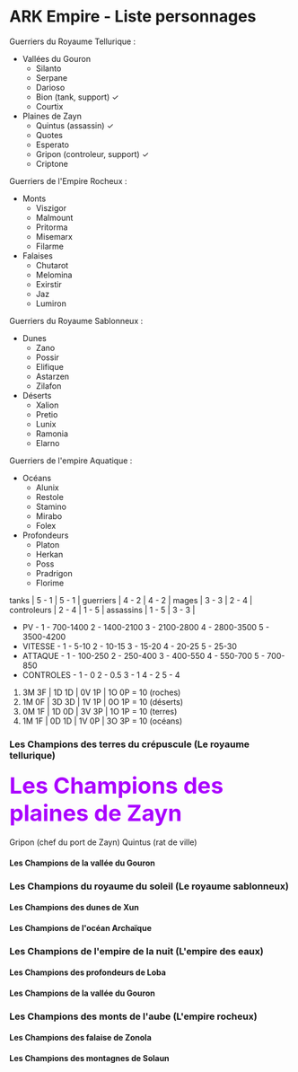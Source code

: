 # ARK Empire - Liste personnages

Guerriers du Royaume Tellurique :
- Vallées du Gouron
    - Silanto
    - Serpane
    - Darioso
    - Bion (tank, support) ✓
    - Courtix
- Plaines de Zayn
    - Quintus (assassin) ✓
    - Quotes
    - Esperato
    - Gripon (controleur, support) ✓
    - Criptone

Guerriers de l'Empire Rocheux :
- Monts
    - Viszigor
    - Malmount
    - Pritorma
    - Misemarx
    - Filarme
- Falaises
    - Chutarot
    - Melomina
    - Exirstir
    - Jaz
    - Lumiron

Guerriers du Royaume Sablonneux :
- Dunes
    - Zano
    - Possir
    - Elifique
    - Astarzen
    - Zilafon
- Déserts
    - Xalion
    - Pretio
    - Lunix
    - Ramonia
    - Elarno

Guerriers de l'empire Aquatique :
- Océans
    - Alunix
    - Restole
    - Stamino
    - Mirabo
    - Folex
- Profondeurs
    - Platon
    - Herkan
    - Poss
    - Pradrigon
    - Florime


tanks       | 5 - 1 | 5 - 1 |
guerriers   | 4 - 2 | 4 - 2 |
mages       | 3 - 3 | 2 - 4 |
controleurs | 2 - 4 | 1 - 5 |
assassins   | 1 - 5 | 3 - 3 |

- PV -
    1 -  700-1400
    2 - 1400-2100
    3 - 2100-2800
    4 - 2800-3500
    5 - 3500-4200
- VITESSE -
    1 -  5-10
    2 - 10-15
    3 - 15-20
    4 - 20-25
    5 - 25-30
- ATTAQUE - 
    1 - 100-250
    2 - 250-400
    3 - 400-550
    4 - 550-700
    5 - 700-850
- CONTROLES -
    1 - 0
    2 - 0.5
    3 - 1
    4 - 2
    5 - 4

1. 3M 3F | 1D 1D | 0V 1P | 1O 0P = 10 (roches)
2. 1M 0F | 3D 3D | 1V 1P | 0O 1P = 10 (déserts)
3. 0M 1F | 1D 0D | 3V 3P | 1O 1P = 10 (terres)
4. 1M 1F | 0D 1D | 1V 0P | 3O 3P = 10 (océans)

### Les Champions des terres du crépuscule (Le royaume tellurique)

#### <span style=color:#aa00ff;font-size:40px;>**Les Champions des plaines de Zayn**</span>

Gripon (chef du port de Zayn)
Quintus (rat de ville)

#### Les Champions de la vallée du Gouron

### Les Champions du royaume du soleil (Le royaume sablonneux)

#### Les Champions des dunes de Xun

#### Les Champions de l'océan Archaïque

### Les Champions de l'empire de la nuit (L'empire des eaux)

#### Les Champions des profondeurs de Loba

#### Les Champions de la vallée du Gouron

### Les Champions des monts de l'aube (L'empire rocheux)

#### Les Champions des falaise de Zonola

#### Les Champions des montagnes de Solaun